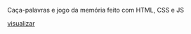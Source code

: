 Caça-palavras e jogo da memória feito com HTML, CSS e JS

[visualizar](https://marcospsm.github.io/caca-palavras/)
